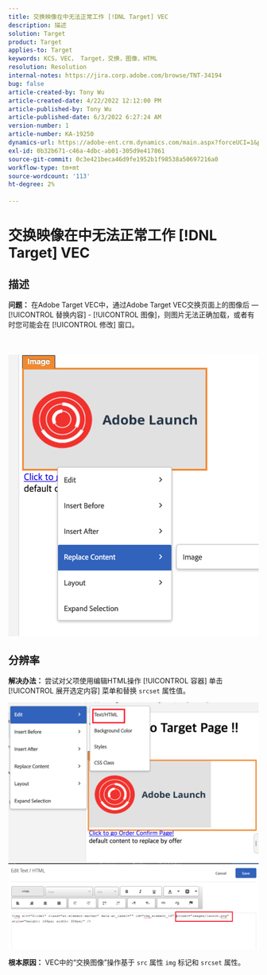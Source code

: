 ```yaml
---
title: 交换映像在中无法正常工作 [!DNL Target] VEC
description: 描述
solution: Target
product: Target
applies-to: Target
keywords: KCS，VEC， Target，交换，图像，HTML
resolution: Resolution
internal-notes: https://jira.corp.adobe.com/browse/TNT-34194
bug: false
article-created-by: Tony Wu
article-created-date: 4/22/2022 12:12:00 PM
article-published-by: Tony Wu
article-published-date: 6/3/2022 6:27:24 AM
version-number: 1
article-number: KA-19250
dynamics-url: https://adobe-ent.crm.dynamics.com/main.aspx?forceUCI=1&pagetype=entityrecord&etn=knowledgearticle&id=9107d060-35c2-ec11-983e-0022480ab970
exl-id: 0b32b671-c46a-4dbc-ab01-305d9e417861
source-git-commit: 0c3e421beca46d9fe1952b1f98538a50697216a0
workflow-type: tm+mt
source-wordcount: '113'
ht-degree: 2%

---
```


# 交换映像在中无法正常工作 [!DNL Target] VEC

## 描述

<b>问题：</b> 在Adobe Target VEC中，通过Adobe Target VEC交换页面上的图像后 —  [!UICONTROL 替换内容] - [!UICONTROL 图像]，则图片无法正确加载，或者有时您可能会在 [!UICONTROL 修改] 窗口。<br><br> <br><br>![](assets/___dfd13de3-36c2-ec11-983e-0022480ab970___.png)

## 分辨率




<b>解决办法： </b>尝试对父项使用编辑HTML操作 [!UICONTROL 容器] 单击 [!UICONTROL 展开选定内容] 菜单和替换 `srcset` 属性值。

![](assets/0776b561-36c2-ec11-983e-0022480ab970.png)![](assets/e63bb087-36c2-ec11-983e-0022480ab970.png)





<b>根本原因：</b> VEC中的“交换图像”操作基于 `src` 属性 `img` 标记和 `srcset` 属性。
